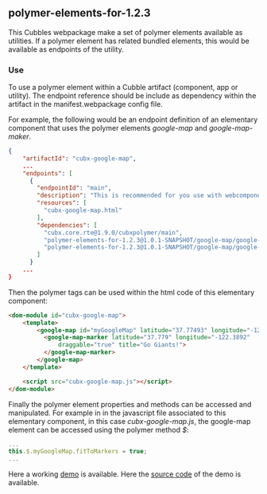 ## polymer-elements-for-1.2.3

This Cubbles webpackage make a set of polymer elements available as utilities. If a polymer
element has related bundled elements, this would be available as endpoints of the utility.

### Use
To use a polymer element within a Cubble artifact (component, app or utility). The endpoint
reference should be include as dependency within the artifact in the manifest.webpackage
config file.

For example, the following would be an endpoint definition of an elementary component
that uses the polymer elements _google-map_ and _google-map-maker_.

```JSON
{
    "artifactId": "cubx-google-map",
    ...
    "endpoints": [
      {
        "endpointId": "main",
        "description": "This is recommended for you use with webcomponents.",
        "resources": [
          "cubx-google-map.html"
        ],
        "dependencies": [
          "cubx.core.rte@1.9.0/cubxpolymer/main",
          "polymer-elements-for-1.2.3@1.0.1-SNAPSHOT/google-map/google-map",
          "polymer-elements-for-1.2.3@1.0.1-SNAPSHOT/google-map/google-map-marker"
        ]
      }
    ...
}
```

Then the polymer tags can be used within the html code of this elementary component:

```HTML
<dom-module id="cubx-google-map">
    <template>
        <google-map id="myGoogleMap" latitude="37.77493" longitude="-122.41942">
          <google-map-marker latitude="37.779" longitude="-122.3892"
              draggable="true" title="Go Giants!">
          </google-map-marker>
        </google-map>
    </template>

    <script src="cubx-google-map.js"></script>
</dom-module>
```

Finally the polymer element properties and methods can be accessed and manipulated. For example
in in the javascript file associated to this elementary component, in this case
_cubx-google-map.js_, the google-map element can be accessed using the polymer method _$_:

```javascript
...
this.$.myGoogleMap.fitToMarkers = true;
...
```

Here a working [demo](https://cubbles.world/sandbox/com.incowia.cubx-google-map@0.1.0-SNAPSHOT/cubx-google-map/demo/index.html) is available.
Here the [source code](https://github.com/iCubbles/cubx-polymer-elements/tree/master/webpackages/com.incowia.cubx-google-map) of the demo is available.
